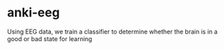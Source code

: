 # anki-eeg
Using EEG data, we train a classifier to determine whether the brain is in a good or bad state for learning
